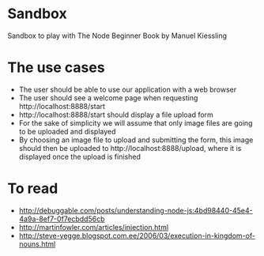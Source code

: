 # Sandbox

Sandbox to play with The Node Beginner Book by Manuel Kiessling

# The use cases
* The user should be able to use our application with a web browser
* The user should see a welcome page when requesting http://localhost:8888/start
* http://localhost:8888/start should display a file upload form
* For the sake of simplicity we will assume that only image files are going to be uploaded and displayed
* By choosing an image file to upload and submitting the form, this image should then be
uploaded to http://localhost:8888/upload, where it is displayed once the upload is finished



# To read
* http://debuggable.com/posts/understanding-node-js:4bd98440-45e4-4a9a-8ef7-0f7ecbdd56cb
* http://martinfowler.com/articles/injection.html
* http://steve-yegge.blogspot.com.ee/2006/03/execution-in-kingdom-of-nouns.html